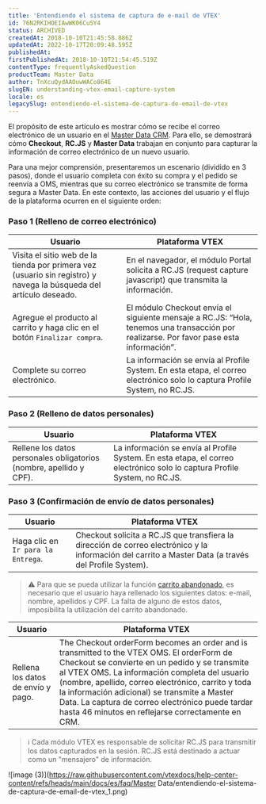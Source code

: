 ```yaml
---
title: 'Entendiendo el sistema de captura de e-mail de VTEX'
id: 76N2RKIHOEIAwWK06CuSY4
status: ARCHIVED
createdAt: 2018-10-10T21:45:58.886Z
updatedAt: 2022-10-17T20:09:48.595Z
publishedAt: 
firstPublishedAt: 2018-10-10T21:54:45.519Z
contentType: frequentlyAskedQuestion
productTeam: Master Data
author: TnXcuQydAAOuwWACo864E
slugEN: understanding-vtex-email-capture-system
locale: es
legacySlug: entendiendo-el-sistema-de-captura-de-email-de-vtex
---
```


El propósito de este artículo es mostrar cómo se recibe el correo electrónico de un usuario en el [Master Data CRM](https://help.vtex.com/es/subcategory/visao-geral-do-master-data--5gtjaqCG7eIseyCI0aSqc2#). Para ello, se demostrará cómo **Checkout**, **RC.JS** y **Master Data** trabajan en conjunto para capturar la información de correo electrónico de un nuevo usuario.

Para una mejor comprensión, presentaremos un escenario (dividido en 3 pasos), donde el usuario completa con éxito su compra y el pedido se reenvía a OMS, mientras que su correo electrónico se transmite de forma segura a Master Data. En este contexto, las acciones del usuario y el flujo de la plataforma ocurren en el siguiente orden:

### Paso 1 (Relleno de correo electrónico)

| __Usuario__ | __Plataforma VTEX__ |
|------------------|------------------|
| Visita el sitio web de la tienda por primera vez (usuario sin registro) y navega la búsqueda del artículo deseado. | En el navegador, el módulo Portal solicita a RC.JS (request capture javascript) que transmita la información. |
| Agregue el producto al carrito y haga clic en el botón `Finalizar compra`. | El módulo Checkout envía el siguiente mensaje a RC.JS: “Hola, tenemos una transacción por realizarse. Por favor pase esta información”. |
| Complete su correo electrónico. | La información se envía al Profile System. En esta etapa, el correo electrónico solo lo captura Profile System, no RC.JS. |

### Paso 2 (Relleno de datos personales)

| __Usuario__ | __Plataforma VTEX__ |
|------------------|------------------|
| Rellene los datos personales obligatorios (nombre, apellido y CPF). | La información se envía al Profile System. En esta etapa, el correo electrónico solo lo captura Profile System, no RC.JS. |

### Paso 3 (Confirmación de envío de datos personales)

| __Usuario__ | __Plataforma VTEX__ |
|------------------|------------------|
| Haga clic en `Ir para la Entrega`. | Checkout solicita a RC.JS que transfiera la dirección de correo electrónico y la información del carrito a Master Data (a través del Profile System). |

>⚠️ Para que se pueda utilizar la función [carrito abandonado](https://help.vtex.com/es/tutorial/acesse-o-carrinho-abandonado-dos-clientes--4bbXy1TlzJaiCr41xKDN4e#), es necesario que el usuario haya rellenado los siguientes datos: e-mail, nombre, apellidos y CPF. La falta de alguno de estos datos, imposibilita la utilización del carrito abandonado.

| __Usuario__ | __Plataforma VTEX__ |
|------------------|------------------|
| Rellena los datos de envío y pago. | The Checkout orderForm becomes an order and is transmitted to the VTEX OMS. El orderForm de Checkout se convierte en un pedido y se transmite al VTEX OMS. La información completa del usuario (nombre, apellido, correo electrónico, carrito y toda la información adicional) se transmite a Master Data. La captura de correo electrónico puede tardar hasta 46 minutos en reflejarse correctamente en CRM. |

>ℹ️ Cada módulo VTEX es responsable de solicitar RC.JS para transmitir los datos capturados en la sesión. RC.JS está destinado a actuar como un "mensajero" de información.

![image (3)](https://raw.githubusercontent.com/vtexdocs/help-center-content/refs/heads/main/docs/es/faq/Master Data/entendiendo-el-sistema-de-captura-de-email-de-vtex_1.png)

